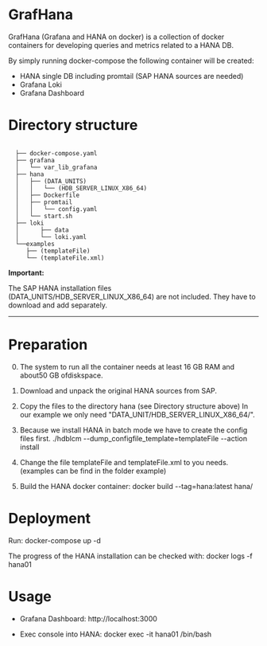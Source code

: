 # GrafHana

GrafHana (Grafana and HANA on docker) is a collection of docker containers for developing queries and metrics related to a HANA DB. 

By simply running docker-compose the following container will be created:

  * HANA single DB including promtail (SAP HANA sources are needed)
  * Grafana Loki
  * Grafana Dashboard

# Directory structure

```

  ├── docker-compose.yaml
  ├── grafana
  │   └── var_lib_grafana
  ├── hana
  │   ├── (DATA_UNITS)
  │   │   └── (HDB_SERVER_LINUX_X86_64)
  │   ├── Dockerfile
  │   ├── promtail
  │   │   └── config.yaml
  │   └── start.sh
  ├── loki
  │      ├── data
  │      └── loki.yaml
  └──examples  
     ├── (templateFile)
     └── (templateFile.xml)

```

**Important:**

The SAP HANA installation files (DATA_UNITS/HDB_SERVER_LINUX_X86_64) are not included.
They have to download and add separately.

---


# Preparation

  0. The system to run all the container needs at least 16 GB RAM and about50 GB ofdiskspace.

  1. Download and unpack the original HANA sources from SAP.

  2. Copy the files to the directory hana (see Directory structure above)
     In our example we only need "DATA_UNIT/HDB_SERVER_LINUX_X86_64/".

  3. Because we install HANA in batch mode we have to create the config files first.
     ./hdblcm --dump_configfile_template=templateFile --action install

  4. Change the file templateFile and templateFile.xml to you needs.
     (examples can be find in the folder example) 

  5. Build the HANA docker container:
     docker build --tag=hana:latest hana/


# Deployment

  Run: docker-compose up -d

  The progress of the HANA installation can be checked with:
  docker logs -f hana01


# Usage

  * Grafana Dashboard: 
    http://localhost:3000

  * Exec console into HANA: 
    docker exec -it hana01 /bin/bash
    





